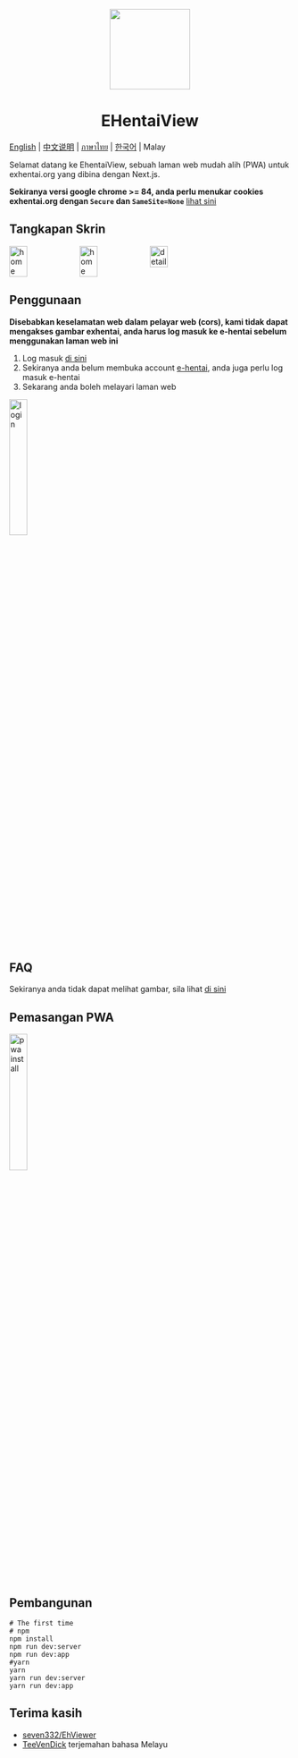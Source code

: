 <p align="center">
  <img width="144px" height="144px" src="https://raw.githubusercontent.com/IronKinoko/asset/master/e-hentai-view/icon.png"/>
</p>

<h1 align="center">EHentaiView</h1>

[English](/README.md) | [中文说明](/translations/zh_CN/README.md) | [ภาษาไทย](./translations/th/README.md) | [한국어](./translations/kr/README.md) | Malay

Selamat datang ke EhentaiView, sebuah laman web mudah alih (PWA) untuk exhentai.org yang dibina dengan Next.js.

**Sekiranya versi google chrome >= 84, anda perlu menukar cookies exhentai.org dengan `Secure` dan `SameSite=None`** [lihat sini](https://github.com/IronKinoko/e-hentai-view/blob/master/translations/ml/FAQ.md#4-Pelayar-web-Windows-tidak-dapat-melihat-gambar)

## Tangkapan Skrin

<div style="display: flex;">
<img src="https://raw.githubusercontent.com/IronKinoko/asset/master/e-hentai-view/dark-zh.png" width="25%" title="home"/>
<img src="https://raw.githubusercontent.com/IronKinoko/asset/master/e-hentai-view/light-en.png" width="25%" title="home" />
<img src="https://raw.githubusercontent.com/IronKinoko/asset/master/e-hentai-view/detail.png" width="25%" title="detail"/>
</div>

## Penggunaan

**Disebabkan keselamatan web dalam pelayar web (cors), kami tidak dapat mengakses gambar exhentai, anda harus log masuk ke e-hentai sebelum menggunakan laman web ini**

1. Log masuk [di sini](https://exhentai.appspot.com/signin)
2. Sekiranya anda belum membuka account [e-hentai](https://forums.e-hentai.org/index.php), anda juga perlu log masuk e-hentai
3. Sekarang anda boleh melayari laman web

<img src="https://raw.githubusercontent.com/IronKinoko/asset/master/e-hentai-view/login.gif" width="25%" title="login"/>

## FAQ

Sekiranya anda tidak dapat melihat gambar, sila lihat [di sini](/translations/en/FAQ.md)

## Pemasangan PWA

<img src="https://raw.githubusercontent.com/IronKinoko/asset/master/e-hentai-view/pwa_install.gif" width="25%" title="pwa install"/>

## Pembangunan

```shell
# The first time
# npm
npm install
npm run dev:server
npm run dev:app
#yarn
yarn
yarn run dev:server
yarn run dev:app
```

## Terima kasih

- [seven332/EhViewer](https://github.com/seven332/EhViewer)
- [TeeVenDick](https://github.com/TeeVenDick) terjemahan bahasa Melayu